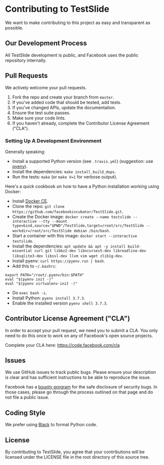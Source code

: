 # Contributing to TestSlide

We want to make contributing to this project as easy and transparent as
possible.

## Our Development Process

All TestSlide development is public, and Facebook uses the public repository internally.

## Pull Requests

We actively welcome your pull requests.

1. Fork the repo and create your branch from `master`.
2. If you've added code that should be tested, add tests.
3. If you've changed APIs, update the documentation.
4. Ensure the test suite passes.
5. Make sure your code lints.
6. If you haven't already, complete the Contributor License Agreement ("CLA").

### Setting Up A Development Environment

Generally speaking:

- Install a supported Python version (see `.travis.yml`) (suggestion: use [pyenv](https://github.com/pyenv/pyenv)).
- Install the dependencies: `make install_build_deps`.
- Run the tests: `make` (or `make V=1` for verbose output).

Here's a quick cookbook on how to have a Python installation working using Docker:

- Install [Docker CE](https://docs.docker.com/install/).
- Clone the repo: `git clone https://github.com/facebookincubator/TestSlide.git`.
- Create the Docker image: `docker create --name testslide --interactive --tty --mount type=bind,source="$PWD"/TestSlide,target=/root/src/TestSlide --workdir=/root/src/TestSlide debian /bin/bash`.
- Start a container with this image: `docker start --interactive testslide`.
- Install the dependencies: `apt update && apt -y install build-essential curl git libbz2-dev libncurses5-dev libreadline-dev libsqlite3-dev libssl-dev llvm vim wget zlib1g-dev`.
- Install pyenv: `curl https://pyenv.run | bash`.
- Add this to `~/.bashrc`:
```
export PATH="/root/.pyenv/bin:$PATH"
eval "$(pyenv init -)"
eval "$(pyenv virtualenv-init -)"
```
- Do `exec bash -i`.
- Install Python: `pyenv install 3.7.3`.
- Enable the installed version `pyenv shell 3.7.3`.

## Contributor License Agreement ("CLA")

In order to accept your pull request, we need you to submit a CLA. You only need
to do this once to work on any of Facebook's open source projects.

Complete your CLA here: <https://code.facebook.com/cla>

## Issues

We use GitHub issues to track public bugs. Please ensure your description is
clear and has sufficient instructions to be able to reproduce the issue.

Facebook has a [bounty program](https://www.facebook.com/whitehat/) for the safe
disclosure of security bugs. In those cases, please go through the process
outlined on that page and do not file a public issue.

## Coding Style  

We prefer using [Black](https://github.com/ambv/black) to format Python code.

## License

By contributing to TestSlide, you agree that your contributions will be licensed
under the LICENSE file in the root directory of this source tree.